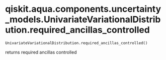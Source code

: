 # qiskit.aqua.components.uncertainty\_models.UnivariateVariationalDistribution.required\_ancillas\_controlled

`UnivariateVariationalDistribution.required_ancillas_controlled()`

returns required ancillas controlled
